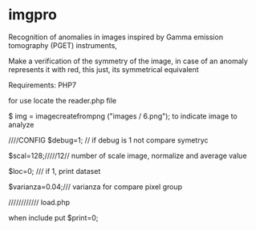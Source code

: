 # imgpro
Recognition of anomalies in images inspired by Gamma emission tomography (PGET) instruments,

Make a verification of the symmetry of the image, in case of an anomaly represents it with red, this just, its symmetrical equivalent

Requirements:
PHP7

for use locate the reader.php file

$ img = imagecreatefrompng ("images / 6.png");
to indicate image to analyze

////CONFIG
$debug=1; // if debug is 1 not compare symetryc 

$scal=128;/////12// number of scale image, normalize and average value 

$loc=0; /// if 1, print dataset

$varianza=0.04;/// varianza for compare pixel group

////////////
load.php

when include put $print=0;

